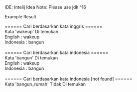 IDE: Intelij Idea
Note: Please use jdk ^16

Example Result

====== Cari berdasarkan kata inggris ====== <br>
Kata 'wakeup' Di temukan<br>
English : wakeup<br>
Indonesia : bangun<br>
<br>
====== Cari berdasarkan kata indonesia ======<br>
Kata 'bangun' Di temukan<br>
English : wakeup<br>
Indonesia : bangun<br>
<br>
====== Cari berdasarkan kata indonesia [not found] ======<br>
Kata 'bangun_rumah' Tidak Di temukan<br>
